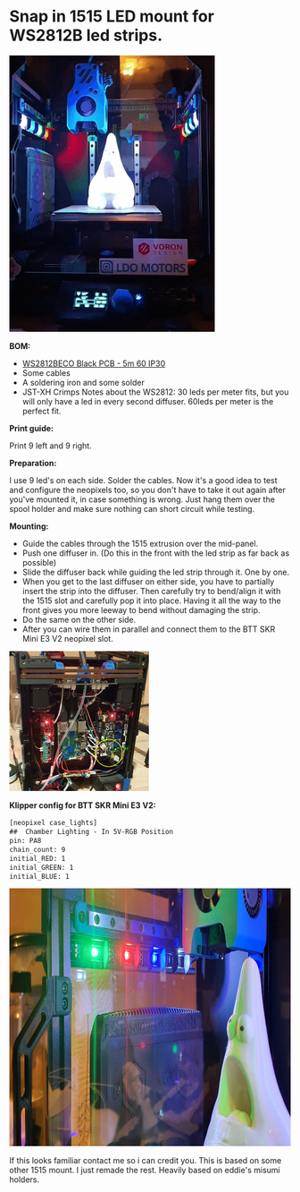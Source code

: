 # Snap in 1515 LED mount for WS2812B led strips.
<img src="IMG/print_finish.gif">

**BOM:**
- [WS2812BECO Black PCB - 5m 60 IP30](https://www.aliexpress.com/item/2036819167.html "aba")
- Some cables
- A soldering iron and some solder
- JST-XH Crimps
Notes about the WS2812: 30 leds per meter fits, but you will only have a led in every second diffuser. 60leds per meter is the perfect fit.


**Print guide:**

Print 9 left and 9 right.


**Preparation:**

I use 9 led's on each side. Solder the cables. Now it's a good idea to test and configure the neopixels too, so you don't have to take it out again after you've mounted it, in case something is wrong.
Just hang them over the spool holder and make sure nothing can short circuit while testing.

**Mounting:**

- Guide the cables through the 1515 extrusion over the mid-panel.
- Push one diffuser in. (Do this in the front with the led strip as far back as possible)
- Slide the diffuser back while guiding the led strip through it. One by one.
- When you get to the last diffuser on either side, you have to partially insert the strip into the diffuser. Then carefully try to bend/align it with the 1515 slot and carefully pop it into place. Having it all the way to the front gives you more leeway to bend without damaging the strip.
- Do the same on the other side.
- After you can wire them in parallel and connect them to the BTT SKR Mini E3 V2 neopixel slot.

<img src="IMG/wiring.jpg" width="250" height="250">


**Klipper config for BTT SKR Mini E3 V2:**

```
[neopixel case_lights]
##  Chamber Lighting - In 5V-RGB Position
pin: PA8
chain_count: 9
initial_RED: 1
initial_GREEN: 1
initial_BLUE: 1
```

<img src="IMG/led_strip.jpg" width="825" height="461">


If this looks familiar contact me so i can credit you. This is based on some other 1515 mount. I just remade the rest. Heavily based on eddie's misumi holders.
